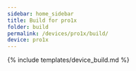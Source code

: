 ```yaml
---
sidebar: home_sidebar
title: Build for pro1x
folder: build
permalink: /devices/pro1x/build/
device: pro1x
---
```

{% include templates/device_build.md %}
